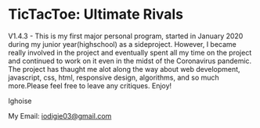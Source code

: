 # TicTacToe: Ultimate Rivals
V1.4.3 - This is my first major personal program, started in January 2020 during my junior year(highschool) as a sideproject. However, I became really involved in the project and eventually spent all my time on the project and continued to work on it even in the midst of the Coronavirus pandemic. The project has thaught me alot along the way about web development, javascript, css, html, responsive design, algorithms, and so much more.Please feel free to leave any critiques. Enjoy!


Ighoise

My Email: iodigie03@gmail.com
